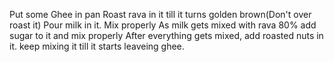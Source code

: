 Put some Ghee in pan 
Roast rava in it till it turns golden brown(Don't over roast it)
Pour milk in it.
Mix properly
As milk gets mixed with rava 80% add sugar to it and mix properly
After everything gets mixed, add roasted nuts in it.
keep mixing it till it starts leaveing ghee.